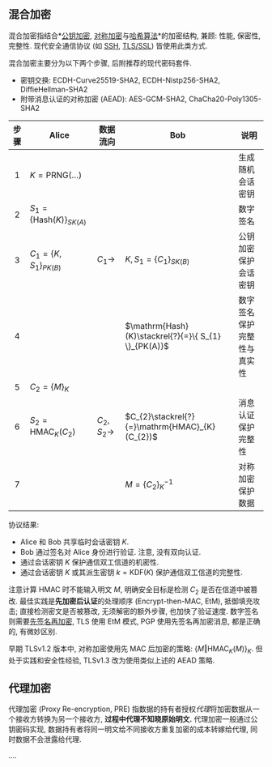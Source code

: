 ## 混合加密

混合加密指结合*[公钥加密](Security/密码学/公钥密码/ReadMe.md), [对称加密](Security/密码学/分组密码/ReadMe.md)与[哈希算法](Security/密码学/消息摘要/ReadMe.md)*的加密结构, 兼顾: 性能, 保密性, 完整性. 现代安全通信协议 (如 [SSH](Network/应用层/SSH.md), [TLS/SSL](Network/VPN/SSL.md)) 皆使用此类方式.

混合加密主要分为以下两个步骤, 后附推荐的现代密码套件. 
- 密钥交换: ECDH-Curve25519-SHA2, ECDH-Nistp256-SHA2, DiffieHellman-SHA2
- 附带消息认证的对称加密 (AEAD): AES-GCM-SHA2, ChaCha20-Poly1305-SHA2

| 步骤 | Alice                                    | 数据流向         | Bob                                                  | 说明                       |
|:----:| ---------------------------------------- | ---------------- | ---------------------------------------------------- | -------------------------- |
|  1   | $K=\mathrm{PRNG}(\dots)$                 |                  |                                                      | 生成随机会话密钥           |
|  2   | ${S}_{1}=\{ \mathrm{Hash}(K) \}_{SK(A)}$ |                  |                                                      | 数字签名                   |
|  3   | $C_{1}=\{ K,S_{1} \}_{PK(B)}$            | $C_{1}\to$       | ${} K,S_{1}=\{ C_{1} \}_{SK(B)}$                     | 公钥加密保护会话密钥       |
|  4   |                                          |                  | $\mathrm{Hash}(K)\stackrel{?}{=}\{ S_{1} \}_{PK(A)}$ | 数字签名保护完整性与真实性 |
|  5   | $C_{2}=\{ M \}_{K}$                      |                  |                                                      |            |
|  6   | $S_{2}=\mathrm{HMAC}_{K}(C_{2})$         | $C_{2},S_{2}\to$ | $C_{2}\stackrel{?}{=}\mathrm{HMAC}_{K}(C_{2})$       | 消息认证保护完整性                           |
|  7   |                                          |                  | $M=\{ C_{2} \}^{-1}_{K}$                             |   对称加密保护数据                         |

协议结果:
- Alice 和 Bob 共享临时会话密钥 $K$. 
- Bob 通过签名对 Alice 身份进行验证. 注意, 没有双向认证.
- 通过会话密钥 $K$ 保护通信双工信道的机密性.
- 通过会话密钥 $K$ 或其派生密钥 $k=\mathrm{KDF}{(K)}$ 保护通信双工信道的完整性.

注意计算 $\mathrm{HMAC}$ 时不能输入明文 $M$, 明确安全目标是检测 $C_{2}$ 是否在信道中被篡改. 最佳实践是**先加密后认证**的处理顺序 (Encrypt-then-MAC, EtM), 抵御填充攻击; 直接检测密文是否被篡改, 无须解密的额外步骤, 也加快了验证速度. 数字签名则需要[先签名再加密](Security/密码学/公钥密码/RSA/RSA-签名.md), TLS 使用 EtM 模式, PGP 使用先签名再加密消息, 都是正确的, 有微妙区别.

早期 TLSv1.2 版本中, 对称加密使用先 MAC 后加密的策略: $\{ M\Vert\mathrm{HMAC}_{K}(M) \}_{K}$. 但处于实践和安全性经验, TLSv1.3 改为使用类似上述的 AEAD 策略.

## 代理加密

代理加密 (Proxy Re-encryption, PRE) 指数据的持有者授权*代理*将加密数据从一个接收方转换为另一个接收方, **过程中代理不知晓原始明文.** 代理加密一般通过公钥密码实现, 数据持有者将同一明文给不同接收方重复加密的成本转嫁给代理, 同时数据不会泄露给代理. 

....